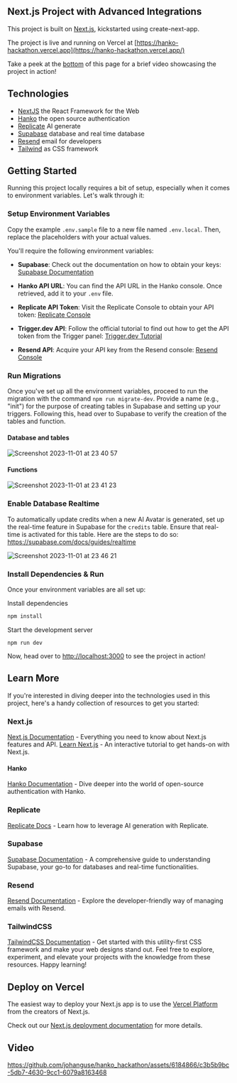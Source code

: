 ## Next.js Project with Advanced Integrations

This project is built on [Next.js](https://nextjs.org/), kickstarted using create-next-app.

The project is live and running on Vercel at [https://hanko-hackathon.vercel.app](https://hanko-hackathon.vercel.app/)

Take a peek at the [bottom](#video) of this page for a brief video showcasing the project in action!

## Technologies

- [NextJS](https://nextjs.org/) the React Framework for the Web
- [Hanko](https://www.hanko.io/) the open source authentication
- [Replicate](https://replicate.com/) AI generate
- [Supabase](https://supabase.com/) database and real time database
- [Resend](https://resend.com/) email for developers
- [Tailwind](https://tailwindcss.com/) as CSS framework

## Getting Started

Running this project locally requires a bit of setup, especially when it comes to environment variables. Let's walk through it:

### Setup Environment Variables

Copy the example `.env.sample` file to a new file named `.env.local`. Then, replace the placeholders with your actual values.

You'll require the following environment variables:

- **Supabase**: Check out the documentation on how to obtain your keys: [Supabase Documentation](https://supabase.com/docs/guides/getting-started/tutorials/with-nextjs?database-method=sql#get-the-api-keys)
  
- **Hanko API URL**: You can find the API URL in the Hanko console. Once retrieved, add it to your `.env` file.

- **Replicate API Token**: Visit the Replicate Console to obtain your API token: [Replicate Console](https://replicate.com/account/api-tokens)

- **Trigger.dev API**: Follow the official tutorial to find out how to get the API token from the Trigger panel: [Trigger.dev Tutorial](https://trigger.dev/docs/documentation/quickstarts/nextjs)

- **Resend API**: Acquire your API key from the Resend console: [Resend Console](https://resend.com/api-keys)

### Run Migrations

Once you've set up all the environment variables, proceed to run the migration with the command `npm run migrate-dev`. Provide a name (e.g., "init") for the purpose of creating tables in Supabase and setting up your triggers. Following this, head over to Supabase to verify the creation of the tables and function.

#### Database and tables

![Screenshot 2023-11-01 at 23 40 57](https://github.com/johanguse/hanko_hackathon/assets/6184866/319d1d79-9a6b-4d8a-ba37-911bf9710d3f)

#### Functions

![Screenshot 2023-11-01 at 23 41 23](https://github.com/johanguse/hanko_hackathon/assets/6184866/e0c4239b-8ebe-47df-a077-d01f957b52e8)

### Enable Database Realtime

To automatically update credits when a new AI Avatar is generated, set up the real-time feature in Supabase for the `credits` table. Ensure that real-time is activated for this table.
Here are the steps to do so: <https://supabase.com/docs/guides/realtime>

![Screenshot 2023-11-01 at 23 46 21](https://github.com/johanguse/hanko_hackathon/assets/6184866/5179e093-f93e-437a-89fe-34edb227cea0)

### Install Dependencies & Run

Once your environment variables are all set up:

Install dependencies

```bash
npm install
```

Start the development server

```
npm run dev
```

Now, head over to <http://localhost:3000> to see the project in action!

## Learn More

If you're interested in diving deeper into the technologies used in this project, here's a handy collection of resources to get you started:

### Next.js

[Next.js Documentation](https://nextjs.org/docs) - Everything you need to know about Next.js features and API.
[Learn Next.js](https://nextjs.org/learn) - An interactive tutorial to get hands-on with Next.js.

#### Hanko

[Hanko Documentation](https://docs.hanko.io/introduction) - Dive deeper into the world of open-source authentication with Hanko.

### Replicate

[Replicate Docs](https://replicate.com/docs) - Learn how to leverage AI generation with Replicate.

### Supabase

[Supabase Documentation](https://supabase.com/docs) - A comprehensive guide to understanding Supabase, your go-to for databases and real-time functionalities.

### Resend

[Resend Documentation](https://resend.com/docs/) - Explore the developer-friendly way of managing emails with Resend.

### TailwindCSS

[TailwindCSS Documentation](https://tailwindcss.com/docs/) - Get started with this utility-first CSS framework and make your web designs stand out.
Feel free to explore, experiment, and elevate your projects with the knowledge from these resources. Happy learning!

## Deploy on Vercel

The easiest way to deploy your Next.js app is to use the [Vercel Platform](https://vercel.com/new?utm_medium=default-template&filter=next.js&utm_source=create-next-app&utm_campaign=create-next-app-readme) from the creators of Next.js.

Check out our [Next.js deployment documentation](https://nextjs.org/docs/deployment) for more details.

## Video

<https://github.com/johanguse/hanko_hackathon/assets/6184866/c3b5b9bc-5db7-4630-9cc1-6079a8163468>
